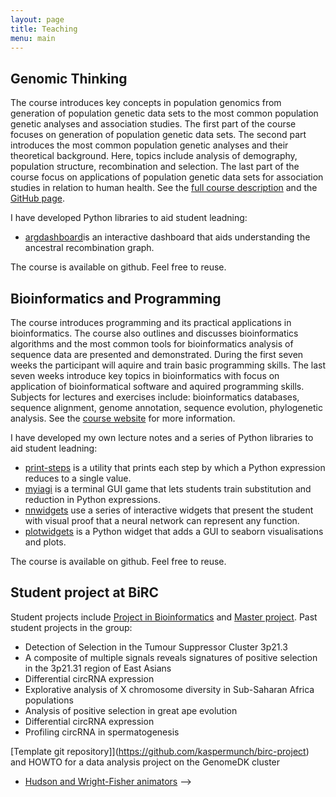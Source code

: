 ```yaml
---
layout: page
title: Teaching
menu: main
---
```


## Genomic Thinking

The course introduces key concepts in population genomics from generation of population genetic data sets to the most common population genetic analyses and association studies. The first part of the course focuses on generation of population genetic data sets. The second part introduces the most common population genetic analyses and their theoretical background. Here, topics include analysis of demography, population structure, recombination and selection. The last part of the course focus on applications of population genetic data sets for association studies in relation to human health. See the [full course description](https://kursuskatalog.au.dk/en/course/87461/Population-Genomics) and the [GitHub page](https://github.com/munch-group/PopulationGenomicsCourse).

I have developed Python libraries to aid student leadning:

- [argdashboard](https://github.com/munch-group.org/argdashboard)is an interactive dashboard that aids understanding the ancestral recombination graph.

The course is available on github. Feel free to reuse. 

## Bioinformatics and Programming

The course introduces programming and its practical applications in bioinformatics. The course also outlines and discusses bioinformatics algorithms and the most common tools for bioinformatics analysis of sequence data are presented and demonstrated. During the first seven weeks the participant will aquire and train basic programming skills. The last seven weeks introduce key topics in bioinformatics with focus on application of bioinformatical software and aquired programming skills. Subjects for lectures and exercises include: bioinformatics databases, sequence alignment, genome annotation, sequence evolution, phylogenetic analysis. See the [course website](https://munch-group.org/bioinformatics) for more information.

I have developed my own lecture notes and a series of Python libraries to aid student leadning:

- [print-steps](https://github.com/munch-group.org/print-steps) is a utility that prints each step by which a Python expression reduces to a single value.
- [myiagi](https://github.com/munch-group.org/myiagi) is a terminal GUI game that lets students train substitution and reduction in Python expressions.
- [nnwidgets](https://github.com/munch-group.org/nnwidgets) use a series of interactive widgets that present the student with visual proof that a neural network can represent any function.
- [plotwidgets](https://github.com/munch-group.org/plotwidgets) is a Python widget that adds a GUI to seaborn visualisations and plots.

The course is available on github. Feel free to reuse. 

## Student project at BiRC

Student projects include [Project in Bioinformatics](https://birc.au.dk/studies/pib) and [Master project](https://birc.au.dk/studies/msc-thesis). Past student projects in the group:

- Detection of Selection in the Tumour Suppressor Cluster 3p21.3
- A composite of multiple signals reveals signatures of positive selection in the 3p21.31 region of East Asians
- Differential circRNA expression
- Explorative analysis of X chromosome diversity in Sub-Saharan Africa populations
- Analysis of positive selection in great ape evolution
- Differential circRNA expression
- Profiling circRNA in spermatogenesis

[Template git repository]](https://github.com/kaspermunch/birc-project) and HOWTO for a data analysis project on the GenomeDK cluster

<!-- 
## Interactive learning tools
* [PopGen Dashboards]() (work in progress) -->
* [Hudson and Wright-Fisher animators](http://tildeweb.au.dk/au81667/coalescent/)
 -->

